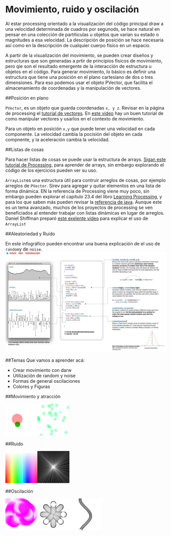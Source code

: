# Movimiento, ruido y oscilación

Al estar processing orientado a la visualización del código principal draw a una velocidad determinada de cuadros por segunods, se hace natural en pensar en una colección de partñiculas u objetos que varian su estado o magnitudes a esa velocidad.  La descripción de posición se hace necesaria así como en la descripción de cualquier cuerpo físico en un espacio.

A partir de la visualización del movimiento, se pueden crear diseños y estructuras que son generadas a prtir de principios físicos de movimiento, pero qie son el resultado emergente de la interacción de estructura u objetos en el código.  Para generar movimiento, lo básico es definir una estructura que tiene una posición en el plano cartesiano de dos o tres dimensiones. Para eso podemos usar el objeto PVector, que facilita el almacenamiento de coordenadas y la manipulación de vectores.

##Posición en plano

`PVector`, es un objeto que guarda coordenadas `x, y z`.  Revisar en la página de processing el [tutorial de vectores](https://processing.org/tutorials/pvector/).  En [este video](https://www.youtube.com/watch?v=7nTLzLf7jUg) hay un buen tutorial de como manipular vectores y usarlos en el contexto de movimiento.

Para un objeto en posición `x,y` que puede tener una velocidad en cada componente.  La velocidad cambia la pocisión del objeto en cada compnente, y la aceleración cambia la velocidad.  

##Listas de cosas

Para hacer listas de cosas se puede usar la estructura de arrays.  [Sigan este tutorial de Processing](https://processing.org/tutorials/arrays/), para aprender de arrays, sin embargo explorando el código de los ejercicios pueden ver su uso.

`ArrayList`es una estructura útil para contruir arreglos de cosas, por ejemplo arreglos de `PVector`.  Sirev para agregar y quitar elementos en una lista de forma dinámica.  EN la referencia de Processing viene muy poco, sin embargo pueden explorar el capítulo 23.4 del libro [Learning Processing](https://drive.google.com/open?id=0B4HO-XVhuYRSV05WQjg2Um9yUWM), y para los que saben más pueden revisar la [referencia de java](http://docs.oracle.com/javase/1.5.0/docs/api/java/util/ArrayList.html).  Aunque este es un tema avanzado, muchos de los proyectos de processing se ven beneficiados al entender trabajar con listas dinámicas en lugar de arreglos.  Daniel Shiffman preparó [este exelente video](https://www.youtube.com/watch?v=HnSJZ4qTcwY) para explicar el uso de `ArrayList`

##Aleatoriedad y Ruido

En este infográfico pueden encontrar una buena explicación de el uso de `random`y de `noise`.
<img src="https://github.com/ProcessingTEC/Movimiento/blob/master/P_random.jpg" width="800">



##Temas
Que vamos a aprender acá:
* Crear movimiento con darw
* Utilización de random y noise
* Formas de general oscilaciones
* Colores y Figuras

##Movimiento y atracción


<img src="https://github.com/ProcessingTEC/Movimiento/blob/master/P_S2_Movement2/movement2.png" width="100"><img src="https://github.com/ProcessingTEC/Movimiento/blob/master/P_S2_Movement1/movimiento.png" width="100">

##Ruido

<img src="https://github.com/ProcessingTEC/Movimiento/blob/master/P_S2_Random1/random1.png" width="100"><img src="https://github.com/ProcessingTEC/Movimiento/blob/master/P_S1_noise1/noise.png" width="100">

##Oscilación

<img src="https://github.com/ProcessingTEC/Movimiento/blob/master/P_S2_Osc1/osc.png" width="100"><img src="https://github.com/ProcessingTEC/Movimiento/blob/master/P_S2_Osc2/oscillation.png" width="100"><img src="https://github.com/ProcessingTEC/Movimiento/blob/master/P_S2_Osc3/oscillation2.png" width="100">
